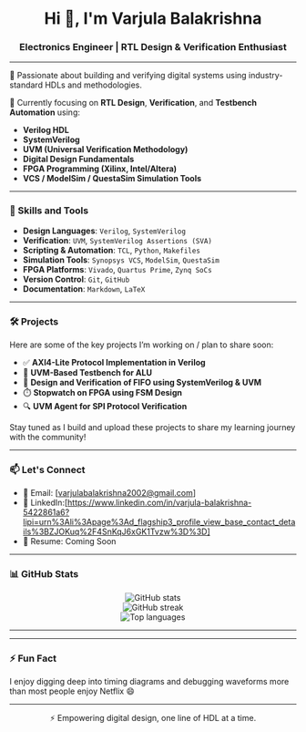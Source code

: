 <h1 align="center">Hi 👋, I'm Varjula Balakrishna</h1>
<h3 align="center">Electronics Engineer | RTL Design & Verification Enthusiast</h3>

---

🔧 Passionate about building and verifying digital systems using industry-standard HDLs and methodologies.

🔬 Currently focusing on **RTL Design**, **Verification**, and **Testbench Automation** using:

- **Verilog HDL**
- **SystemVerilog**
- **UVM (Universal Verification Methodology)**
- **Digital Design Fundamentals**
- **FPGA Programming (Xilinx, Intel/Altera)**
- **VCS / ModelSim / QuestaSim Simulation Tools**

---

### 🧠 Skills and Tools

- **Design Languages**: `Verilog`, `SystemVerilog`
- **Verification**: `UVM`, `SystemVerilog Assertions (SVA)`
- **Scripting & Automation**: `TCL`, `Python`, `Makefiles`
- **Simulation Tools**: `Synopsys VCS`, `ModelSim`, `QuestaSim`
- **FPGA Platforms**: `Vivado`, `Quartus Prime`, `Zynq SoCs`
- **Version Control**: `Git`, `GitHub`
- **Documentation**: `Markdown`, `LaTeX`

---

### 🛠️ Projects

Here are some of the key projects I’m working on / plan to share soon:

- ✅ **AXI4-Lite Protocol Implementation in Verilog**
- 🧪 **UVM-Based Testbench for ALU**
- 🧩 **Design and Verification of FIFO using SystemVerilog & UVM**
- ⏱️ **Stopwatch on FPGA using FSM Design**
- 🔍 **UVM Agent for SPI Protocol Verification**

Stay tuned as I build and upload these projects to share my learning journey with the community!

---

### 📫 Let's Connect

- 📧 Email: [varjulabalakrishna2002@gmail.com]
- 💼 LinkedIn:[https://www.linkedin.com/in/varjula-balakrishna-5422861a6?lipi=urn%3Ali%3Apage%3Ad_flagship3_profile_view_base_contact_details%3BZJOKuq%2F4SnKqJ6xGK1Tvzw%3D%3D]
- 📁 Resume: Coming Soon

---
### 📊 GitHub Stats

<p align="center">
  <img src="https://github-readme-stats.vercel.app/api?username=VBK0-0&show_icons=true&theme=radical" alt="GitHub stats" />
  <br />
  <img src="https://github-readme-streak-stats.herokuapp.com/?VBK0-0&theme=radical" alt="GitHub streak" />
  <br />
  <img src="https://github-readme-stats.vercel.app/api/top-langs/?VBK0-0&layout=compact&theme=radical" alt="Top languages" />
</p>

---
---

### ⚡ Fun Fact

I enjoy digging deep into timing diagrams and debugging waveforms more than most people enjoy Netflix 😄

---

<p align="center">⚡ Empowering digital design, one line of HDL at a time.</p>
